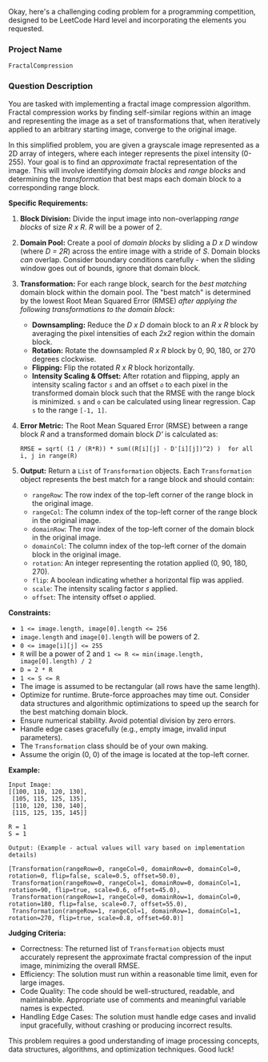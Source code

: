 Okay, here's a challenging coding problem for a programming competition, designed to be LeetCode Hard level and incorporating the elements you requested.

### Project Name

```
FractalCompression
```

### Question Description

You are tasked with implementing a fractal image compression algorithm. Fractal compression works by finding self-similar regions within an image and representing the image as a set of transformations that, when iteratively applied to an arbitrary starting image, converge to the original image.

In this simplified problem, you are given a grayscale image represented as a 2D array of integers, where each integer represents the pixel intensity (0-255). Your goal is to find an *approximate* fractal representation of the image. This will involve identifying *domain blocks* and *range blocks* and determining the *transformation* that best maps each domain block to a corresponding range block.

**Specific Requirements:**

1.  **Block Division:** Divide the input image into non-overlapping *range blocks* of size *R x R*. *R* will be a power of 2.
2.  **Domain Pool:** Create a pool of *domain blocks* by sliding a *D x D* window (where *D = 2R*) across the entire image with a stride of *S*. Domain blocks *can* overlap. Consider boundary conditions carefully - when the sliding window goes out of bounds, ignore that domain block.
3.  **Transformation:** For each range block, search for the *best matching* domain block within the domain pool.  The "best match" is determined by the lowest Root Mean Squared Error (RMSE) *after applying the following transformations to the domain block*:

    *   **Downsampling:** Reduce the *D x D* domain block to an *R x R* block by averaging the pixel intensities of each *2x2* region within the domain block.
    *   **Rotation:** Rotate the downsampled *R x R* block by 0, 90, 180, or 270 degrees clockwise.
    *   **Flipping:** Flip the rotated *R x R* block horizontally.
    *   **Intensity Scaling & Offset:** After rotation and flipping, apply an intensity scaling factor *`s`* and an offset *`o`* to each pixel in the transformed domain block such that the RMSE with the range block is minimized.  `s` and `o` can be calculated using linear regression.  Cap `s` to the range `[-1, 1]`.
4.  **Error Metric:** The Root Mean Squared Error (RMSE) between a range block *R* and a transformed domain block *D'* is calculated as:

    ```
    RMSE = sqrt( (1 / (R*R)) * sum((R[i][j] - D'[i][j])^2) )  for all i, j in range(R)
    ```

5.  **Output:** Return a `List` of `Transformation` objects. Each `Transformation` object represents the best match for a range block and should contain:

    *   `rangeRow`: The row index of the top-left corner of the range block in the original image.
    *   `rangeCol`: The column index of the top-left corner of the range block in the original image.
    *   `domainRow`: The row index of the top-left corner of the domain block in the original image.
    *   `domainCol`: The column index of the top-left corner of the domain block in the original image.
    *   `rotation`: An integer representing the rotation applied (0, 90, 180, 270).
    *   `flip`: A boolean indicating whether a horizontal flip was applied.
    *   `scale`: The intensity scaling factor *s* applied.
    *   `offset`: The intensity offset *o* applied.

**Constraints:**

*   `1 <= image.length, image[0].length <= 256`
*   `image.length` and `image[0].length` will be powers of 2.
*   `0 <= image[i][j] <= 255`
*   `R` will be a power of 2 and `1 <= R <= min(image.length, image[0].length) / 2`
*   `D = 2 * R`
*   `1 <= S <= R`
*   The image is assumed to be rectangular (all rows have the same length).
*   Optimize for runtime.  Brute-force approaches may time out.  Consider data structures and algorithmic optimizations to speed up the search for the best matching domain block.
*   Ensure numerical stability.  Avoid potential division by zero errors.
*   Handle edge cases gracefully (e.g., empty image, invalid input parameters).
*   The `Transformation` class should be of your own making.
*   Assume the origin (0, 0) of the image is located at the top-left corner.

**Example:**

```
Input Image:
[[100, 110, 120, 130],
 [105, 115, 125, 135],
 [110, 120, 130, 140],
 [115, 125, 135, 145]]

R = 1
S = 1

Output: (Example - actual values will vary based on implementation details)

[Transformation(rangeRow=0, rangeCol=0, domainRow=0, domainCol=0, rotation=0, flip=false, scale=0.5, offset=50.0),
 Transformation(rangeRow=0, rangeCol=1, domainRow=0, domainCol=1, rotation=90, flip=true, scale=0.6, offset=45.0),
 Transformation(rangeRow=1, rangeCol=0, domainRow=1, domainCol=0, rotation=180, flip=false, scale=0.7, offset=55.0),
 Transformation(rangeRow=1, rangeCol=1, domainRow=1, domainCol=1, rotation=270, flip=true, scale=0.8, offset=60.0)]
```

**Judging Criteria:**

*   Correctness:  The returned list of `Transformation` objects must accurately represent the approximate fractal compression of the input image, minimizing the overall RMSE.
*   Efficiency: The solution must run within a reasonable time limit, even for large images.
*   Code Quality:  The code should be well-structured, readable, and maintainable.  Appropriate use of comments and meaningful variable names is expected.
*   Handling Edge Cases: The solution must handle edge cases and invalid input gracefully, without crashing or producing incorrect results.

This problem requires a good understanding of image processing concepts, data structures, algorithms, and optimization techniques. Good luck!
